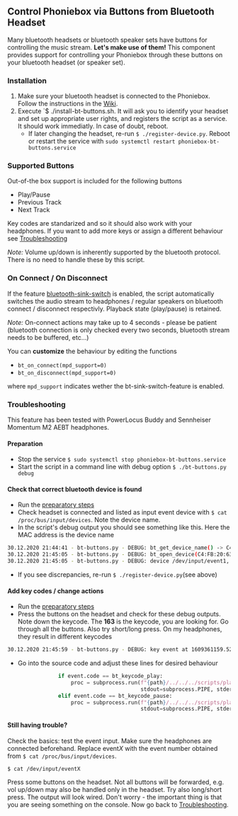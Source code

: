 ## Control Phoniebox via Buttons from Bluetooth Headset

Many bluetooth headsets or bluetooth speaker sets have buttons for controlling the music stream. **Let's make use of them!**
This component provides support for controlling your Phoniebox through these buttons on your bluetooth headset (or speaker set).

### Installation

1. Make sure your bluetooth headset is connected to the Phoniebox. Follow the instructions in the [Wiki](https://github.com/MiczFlor/RPi-Jukebox-RFID/wiki/Connecting_Bluetooth_device_to_Phoniebox).
2. Execute `$ ./install-bt-buttons.sh. It will ask you to identify your headset and set up appropriate user rights, and registers the script as a service. It should work immediatly. In case of doubt, reboot.
    - If later changing the headset, re-run `$ ./register-device.py`. Reboot or restart the service with `sudo systemctl restart phoniebox-bt-buttons.service`

### Supported Buttons

Out-of-the box support is included for the following buttons

- Play/Pause
- Previous Track
- Next Track

Key codes are standarized and so it should also work with your headphones. If you want to add more keys or assign a different behaviour see [Troubleshooting](#troubleshooting)

*Note:* Volume up/down is inherently supported by the bluetooth protocol. There is no need to handle these by this script.

### On Connect / On Disconnect

If the feature [bluetooth-sink-switch](../../bluetooth-sink-switch) is enabled, the script automatically switches the audio stream to headphones / regular speakers on bluetooth connect / disconnect  respectivly. Playback state (play/pause) is retained.

*Note:* On-connect actions may take up to 4 seconds - please be patient (bluetooth connection is only checked every two seconds, bluetooth stream needs to be buffered, etc...)

You can **customize** the behaviour by editing the functions

- `bt_on_connect(mpd_support=0)`
- `bt_on_disconnect(mpd_support=0)`

where `mpd_support` indicates wether the bt-sink-switch-feature is enabled.

### Troubleshooting

This feature has been tested with PowerLocus Buddy and Sennheiser Momentum M2 AEBT headphones.

#### Preparation

- Stop the service `$ sudo systemctl stop phoniebox-bt-buttons.service`
- Start the script in a command line with debug option `$ ./bt-buttons.py debug`

#### Check that correct bluetooth device is found

- Run the [preparatory steps](#preparation)
- Check headset is connected and listed as input event device with `$ cat /proc/bus/input/devices`. Note the device name.
- In the script's debug output you should see something like this. Here the MAC address is the device name

~~~bash
30.12.2020 21:44:41 - bt-buttons.py - DEBUG: bt_get_device_name() -> C4:FB:20:63:A7:F2
30.12.2020 21:45:05 - bt-buttons.py - DEBUG: bt_open_device(C4:FB:20:63:A7:F2): Device 'C4:FB:20:63:A7:F2' search success
30.12.2020 21:45:05 - bt-buttons.py - DEBUG: device /dev/input/event1, name "C4:FB:20:63:A7:F2", phys ""
~~~

- If you see discrepancies, re-run `$ ./register-device.py`(see above)

#### Add key codes / change actions

- Run the [preparatory steps](#preparation)
- Press the buttons on the headset and check for these debug outputs. Note down the keycode. The **163** is the keycode, you are looking for. Go through all the buttons. Also try short/long press. On my headphones, they result in different keycodes

~~~bash
30.12.2020 21:45:59 - bt-buttons.py - DEBUG: key event at 1609361159.529679, 163 (KEY_NEXTSONG), down
~~~

- Go into the source code and adjust these lines for desired behaviour

~~~python
                if event.code == bt_keycode_play:
                    proc = subprocess.run(f"{path}/../../../scripts/playout_controls.sh -c=playerpause", shell=True, check=False,
                                          stdout=subprocess.PIPE, stderr=subprocess.STDOUT)
                elif event.code == bt_keycode_pause:
                    proc = subprocess.run(f"{path}/../../../scripts/playout_controls.sh -c=playerpause", shell=True, check=False,
                                          stdout=subprocess.PIPE, stderr=subprocess.STDOUT)

~~~

#### Still having trouble?

Check the basics: test the event input. Make sure the headphones are connected beforehand. Replace event*X* with the event number obtained from `$ cat /proc/bus/input/devices`.

```$ cat /dev/input/eventX```

Press some buttons on the headset. Not all buttons will be forwarded, e.g. vol up/down may also be handled only in the headset.
Try also long/short press. The output will look wired. Don't worry - the important thing is that you are seeing something on the console. Now go back to [Troubleshooting](#troubleshooting).
